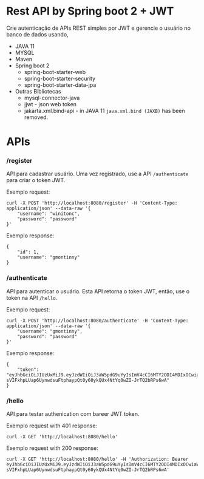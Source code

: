 # Rest API by Spring boot 2 + JWT

Crie autenticação de APIs REST simples por JWT e gerencie o usuário no banco de dados usando,
- JAVA 11
- MYSQL
- Maven
- Spring boot 2
  - spring-boot-starter-web
  - spring-boot-starter-security
  - spring-boot-starter-data-jpa
- Outras Bibliotecas
  - mysql-connector-java
  - jjwt - json web token
  - jakarta.xml.bind-api - in JAVA 11 `java.xml.bind (JAXB)` has been removed.


# APIs
### /register
API para cadastrar usuário. Uma vez registrado, use a API `/authenticate` para criar o token JWT.

Exemplo request:
```
curl -X POST 'http://localhost:8080/register' -H 'Content-Type: application/json' --data-raw '{
    "username": "winitonc",
    "password": "password"
}'
```

Exemplo response:
```
{
    "id": 1,
    "username": "gmontinny"
}
```


### /authenticate
API para autenticar o usuário. Esta API retorna o token JWT, então, use o token na API `/hello`.

Exemplo request:
```
curl -X POST 'http://localhost:8080/authenticate' -H 'Content-Type: application/json' --data-raw '{
    "username": "gmontinny",
    "password": "password"
}'
```
Exemplo response:
```
{
    "token": "eyJhbGciOiJIUzUxMiJ9.eyJzdWIiOiJ3aW5pdG9uYyIsImV4cCI6MTY2ODI4MDIxOCwiaWF0IjoxNjY4MjYyMjE4fQ.2AHZDeUIr17AYNnXF5tld0zsK4-sVIFxhpLUap6UynwdsuFtphaypQt0y60ykQUx4NtYq0wZI-JrTQ2bRPs6wA"
}
```

### /hello
API para testar authenication com bareer JWT token.

Exemplo request with 401 response:
```
curl -X GET 'http://localhost:8080/hello'
```

Exemplo request with 200 response:
```
curl -X GET 'http://localhost:8080/hello' -H 'Authorization: Bearer eyJhbGciOiJIUzUxMiJ9.eyJzdWIiOiJ3aW5pdG9uYyIsImV4cCI6MTY2ODI4MDIxOCwiaWF0IjoxNjY4MjYyMjE4fQ.2AHZDeUIr17AYNnXF5tld0zsK4-sVIFxhpLUap6UynwdsuFtphaypQt0y60ykQUx4NtYq0wZI-JrTQ2bRPs6wA'
```
